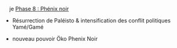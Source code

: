     je [Phase 8 : Phénix noir](evernote:///view/53504706/s328/a689e28a-bdf1-5a10-5716-b16559b8e949/c1d27fd2-520b-47fb-9696-5f66833786a5/)

  

- Résurrection de Paléisto & intensification des conflit politiques Yamé/Gamé
    
- nouveau pouvoir Öko Phenix Noir